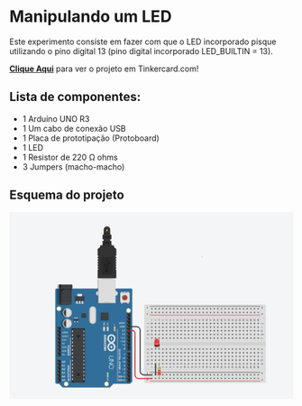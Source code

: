 # Manipulando um LED
 Este experimento consiste em fazer com que o LED incorporado pisque utilizando o pino digital 13 (pino digital incorporado LED_BUILTIN = 13).

  <b><a href="https://www.tinkercad.com/things/aaD69t3PATo">Clique Aqui</a></b> para ver o projeto em Tinkercard.com!
  
## Lista de componentes:

- 1  Arduíno UNO R3
- 1  Um cabo de conexão USB
- 1  Placa de prototipação (Protoboard)
- 1  LED
- 1  Resistor de 220 Ω ohms
- 3  Jumpers (macho-macho)

## Esquema do projeto

![Esquema do projeto](manipulando_um_LED.png)
